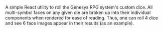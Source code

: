 A simple React utility to roll the Genesys RPG system's custom dice. All multi-symbol faces on any given die are broken up into their individual components when rendered for ease of reading. Thus, one can roll 4 dice and see 6 face images appear in their results (as an example).
